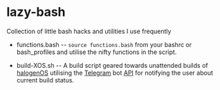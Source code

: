 # lazy-bash

Collection of little bash hacks and utilities I use frequently

 - functions.bash -- `source functions.bash` from your bashrc or bash_profiles and utilise the nifty functions in the script.

 - build-XOS.sh -- A build script geared towards unattended builds of [halogenOS](https://github.com/halogenOS) utilising the [Telegram](https://telegram.org/) bot [API](https://core.telegram.org/bots/api) for notifying the user about current build status.
